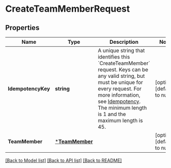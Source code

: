# CreateTeamMemberRequest

## Properties

 Name               | Type                             | Description                                                                                                                                                                                                                                                                                                   | Notes                        
--------------------|----------------------------------|---------------------------------------------------------------------------------------------------------------------------------------------------------------------------------------------------------------------------------------------------------------------------------------------------------------|------------------------------
 **IdempotencyKey** | **string**                       | A unique string that identifies this &#x60;CreateTeamMember&#x60; request. Keys can be any valid string, but must be unique for every request. For more information, see [Idempotency](https://developer.squareup.com/docs/basics/api101/idempotency).  The minimum length is 1 and the maximum length is 45. | [optional] [default to null] 
 **TeamMember**     | [***TeamMember**](TeamMember.md) |                                                                                                                                                                                                                                                                                                               | [optional] [default to null] 

[[Back to Model list]](../README.md#documentation-for-models) [[Back to API list]](../README.md#documentation-for-api-endpoints) [[Back to README]](../README.md)

